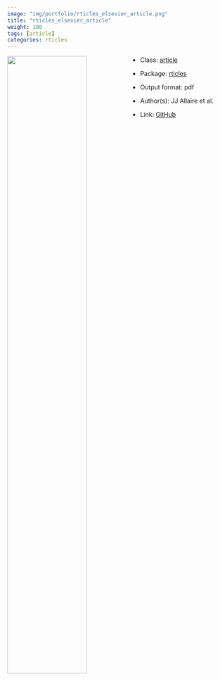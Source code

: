```yaml
---
image: "img/portfolio/rticles_elsevier_article.png"
title: "rticles_elsevier_article"
weight: 100
tags: [article]
categories: rticles
---
```




<!--more-->

<p><a href="../../img/portfolio/rticles_elsevier_article.png"><img class = "jf-image-shadow" src="../../img/portfolio/rticles_elsevier_article.png" style="display: block; margin: auto;" width="60%"  align="left"></a></p>

- Class: [article](../../tags/article)
- Package: [rticles](rticles)
- Output format: pdf

- Author(s): JJ Allaire et al.
- Link: [GitHub](https://github.com/rstudio/rticles)


